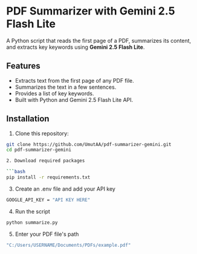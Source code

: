 # PDF Summarizer with Gemini 2.5 Flash Lite

A Python script that reads the first page of a PDF, summarizes its content, and extracts key keywords using **Gemini 2.5 Flash Lite**.

## Features

- Extracts text from the first page of any PDF file.
- Summarizes the text in a few sentences.
- Provides a list of key keywords.
- Built with Python and Gemini 2.5 Flash Lite API.

## Installation

1. Clone this repository:

```bash
git clone https://github.com/UmutAA/pdf-summarizer-gemini.git
cd pdf-summarizer-gemini

2. Download required packages

```bash
pip install -r requirements.txt
```

3. Create an .env file and add your API key 

```bash
GOOGLE_API_KEY = "API KEY HERE"
```

4. Run the script

```bash
python summarize.py
```

5. Enter your PDF file's path

```bash
"C:/Users/USERNAME/Documents/PDFs/example.pdf"
```
